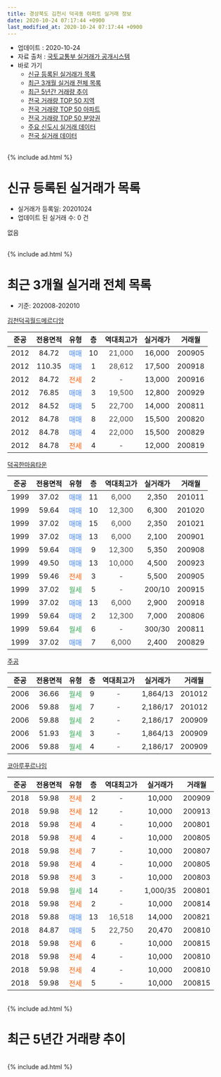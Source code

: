 ```yaml
---
title: 경상북도 김천시 덕곡동 아파트 실거래 정보
date: 2020-10-24 07:17:44 +0900
last_modified_at: 2020-10-24 07:17:44 +0900
---
```


* 업데이트 : 2020-10-24
* 자료 출처 : [국토교통부 실거래가 공개시스템](http://rt.molit.go.kr)
* 바로 가기
    * [신규 등록된 실거래가 목록](#신규-등록된-실거래가-목록)
    * [최근 3개월 실거래 전체 목록](#최근-3개월-실거래-전체-목록)
    * [최근 5년간 거래량 추이](#최근-5년간-거래량-추이)
    * [전국 거래량 TOP 50 지역](https://inasie.github.io/apt-trade-info/최근-3개월-전국에서-가장-거래가-많이-발생한-지역)
    * [전국 거래량 TOP 50 아파트](https://inasie.github.io/apt-trade-info/최근-3개월-전국에서-가장-거래가-많이-발생한-아파트)
    * [전국 거래량 TOP 50 분양권](https://inasie.github.io/apt-trade-info/최근-3개월-전국에서-가장-거래가-많이-발생한-분양권)
    * [주요 신도시 실거래 데이터](https://inasie.github.io/apt-trade-info/주요-신도시)
    * [전국 실거래 데이터](https://inasie.github.io/apt-trade-info/전국)
<br>
{% include ad.html %}
<br>

# 신규 등록된 실거래가 목록
* 실거래가 등록일: 20201024
* 업데이트 된 실거래 수: 0 건

없음

<br>
{% include ad.html %}
<br>

# 최근 3개월 실거래 전체 목록
* 기준: 202008-202010


[김천덕곡월드메르디앙](https://search.naver.com/search.naver?query=%EA%B2%BD%EC%83%81%EB%B6%81%EB%8F%84+%EA%B9%80%EC%B2%9C%EC%8B%9C+%EB%8D%95%EA%B3%A1%EB%8F%99+%EA%B9%80%EC%B2%9C%EB%8D%95%EA%B3%A1%EC%9B%94%EB%93%9C%EB%A9%94%EB%A5%B4%EB%94%94%EC%95%99)

|준공|전용면적|유형|층|역대최고가|실거래가|거래월|
|:---:|:---:|:---:|:---:|:---:|:---:|:---:|
|2012|84.72|<span style="color:#4285f3">매매</span>|10|<span style="color:#444444">21,000</span>|16,000|200905|
|2012|110.35|<span style="color:#4285f3">매매</span>|1|<span style="color:#444444">28,612</span>|17,500|200918|
|2012|84.72|<span style="color:#ff5a00">전세</span>|2|<span style="color:#444444">-</span>|13,000|200916|
|2012|76.85|<span style="color:#4285f3">매매</span>|3|<span style="color:#444444">19,500</span>|12,800|200929|
|2012|84.52|<span style="color:#4285f3">매매</span>|5|<span style="color:#444444">22,700</span>|14,000|200811|
|2012|84.78|<span style="color:#4285f3">매매</span>|8|<span style="color:#444444">22,000</span>|15,500|200820|
|2012|84.78|<span style="color:#4285f3">매매</span>|4|<span style="color:#444444">22,000</span>|15,500|200829|
|2012|84.78|<span style="color:#ff5a00">전세</span>|4|<span style="color:#444444">-</span>|12,000|200819|

[덕곡한마음타운](https://search.naver.com/search.naver?query=%EA%B2%BD%EC%83%81%EB%B6%81%EB%8F%84+%EA%B9%80%EC%B2%9C%EC%8B%9C+%EB%8D%95%EA%B3%A1%EB%8F%99+%EB%8D%95%EA%B3%A1%ED%95%9C%EB%A7%88%EC%9D%8C%ED%83%80%EC%9A%B4)

|준공|전용면적|유형|층|역대최고가|실거래가|거래월|
|:---:|:---:|:---:|:---:|:---:|:---:|:---:|
|1999|37.02|<span style="color:#4285f3">매매</span>|11|<span style="color:#444444">6,000</span>|2,350|201011|
|1999|59.64|<span style="color:#4285f3">매매</span>|10|<span style="color:#444444">12,300</span>|6,300|201020|
|1999|37.02|<span style="color:#4285f3">매매</span>|15|<span style="color:#444444">6,000</span>|2,350|201021|
|1999|37.02|<span style="color:#4285f3">매매</span>|13|<span style="color:#444444">6,000</span>|2,100|200901|
|1999|59.64|<span style="color:#4285f3">매매</span>|9|<span style="color:#444444">12,300</span>|5,350|200908|
|1999|49.50|<span style="color:#4285f3">매매</span>|13|<span style="color:#444444">10,000</span>|4,500|200923|
|1999|59.46|<span style="color:#ff5a00">전세</span>|3|<span style="color:#444444">-</span>|5,500|200905|
|1999|37.02|<span style="color:#34a853">월세</span>|5|<span style="color:#444444">-</span>|200/10|200915|
|1999|37.02|<span style="color:#4285f3">매매</span>|13|<span style="color:#444444">6,000</span>|2,900|200918|
|1999|59.64|<span style="color:#4285f3">매매</span>|2|<span style="color:#444444">12,300</span>|7,000|200806|
|1999|59.64|<span style="color:#34a853">월세</span>|6|<span style="color:#444444">-</span>|300/30|200811|
|1999|37.02|<span style="color:#4285f3">매매</span>|7|<span style="color:#444444">6,000</span>|2,400|200829|

[주공](https://search.naver.com/search.naver?query=%EA%B2%BD%EC%83%81%EB%B6%81%EB%8F%84+%EA%B9%80%EC%B2%9C%EC%8B%9C+%EB%8D%95%EA%B3%A1%EB%8F%99+%EC%A3%BC%EA%B3%B5)

|준공|전용면적|유형|층|역대최고가|실거래가|거래월|
|:---:|:---:|:---:|:---:|:---:|:---:|:---:|
|2006|36.66|<span style="color:#34a853">월세</span>|9|<span style="color:#444444">-</span>|1,864/13|201012|
|2006|59.88|<span style="color:#34a853">월세</span>|7|<span style="color:#444444">-</span>|2,186/17|201012|
|2006|59.88|<span style="color:#34a853">월세</span>|2|<span style="color:#444444">-</span>|2,186/17|200909|
|2006|51.93|<span style="color:#34a853">월세</span>|3|<span style="color:#444444">-</span>|1,864/13|200909|
|2006|59.88|<span style="color:#34a853">월세</span>|4|<span style="color:#444444">-</span>|2,186/17|200909|

[코아루푸르나임](https://search.naver.com/search.naver?query=%EA%B2%BD%EC%83%81%EB%B6%81%EB%8F%84+%EA%B9%80%EC%B2%9C%EC%8B%9C+%EB%8D%95%EA%B3%A1%EB%8F%99+%EC%BD%94%EC%95%84%EB%A3%A8%ED%91%B8%EB%A5%B4%EB%82%98%EC%9E%84)

|준공|전용면적|유형|층|역대최고가|실거래가|거래월|
|:---:|:---:|:---:|:---:|:---:|:---:|:---:|
|2018|59.98|<span style="color:#ff5a00">전세</span>|2|<span style="color:#444444">-</span>|10,000|200909|
|2018|59.98|<span style="color:#ff5a00">전세</span>|12|<span style="color:#444444">-</span>|10,000|200913|
|2018|59.98|<span style="color:#ff5a00">전세</span>|4|<span style="color:#444444">-</span>|10,000|200801|
|2018|59.98|<span style="color:#ff5a00">전세</span>|4|<span style="color:#444444">-</span>|10,000|200805|
|2018|59.98|<span style="color:#ff5a00">전세</span>|7|<span style="color:#444444">-</span>|10,000|200807|
|2018|59.98|<span style="color:#ff5a00">전세</span>|4|<span style="color:#444444">-</span>|10,000|200805|
|2018|59.98|<span style="color:#ff5a00">전세</span>|3|<span style="color:#444444">-</span>|10,000|200803|
|2018|59.98|<span style="color:#34a853">월세</span>|14|<span style="color:#444444">-</span>|1,000/35|200801|
|2018|59.98|<span style="color:#ff5a00">전세</span>|2|<span style="color:#444444">-</span>|10,000|200814|
|2018|59.88|<span style="color:#4285f3">매매</span>|13|<span style="color:#444444">16,518</span>|14,000|200821|
|2018|84.87|<span style="color:#4285f3">매매</span>|5|<span style="color:#444444">22,750</span>|20,470|200810|
|2018|59.98|<span style="color:#ff5a00">전세</span>|6|<span style="color:#444444">-</span>|10,000|200815|
|2018|59.98|<span style="color:#ff5a00">전세</span>|4|<span style="color:#444444">-</span>|10,000|200810|
|2018|59.98|<span style="color:#ff5a00">전세</span>|4|<span style="color:#444444">-</span>|10,000|200810|
|2018|59.98|<span style="color:#ff5a00">전세</span>|5|<span style="color:#444444">-</span>|10,000|200815|


<br>
{% include ad.html %}
<br>

# 최근 5년간 거래량 추이


<div style="width:100%;">
    <canvas id="deal_progress" height="200"></canvas>
</div>

<script>
new Chart(document.getElementById("deal_progress"), {
    type: 'line',
    data: {
        labels: ['201510','201511','201512','201601','201602','201603','201604','201605','201606','201607','201608','201609','201610','201611','201612','201701','201702','201703','201704','201705','201706','201707','201708','201709','201710','201711','201712','201801','201802','201803','201804','201805','201806','201807','201808','201809','201810','201811','201812','201901','201902','201903','201904','201905','201906','201907','201908','201909','201910','201911','201912','202001','202002','202003','202004','202005','202006','202007','202008','202009','202010'],
        datasets: [{
            label: '매매',
            pointRadius: 1,
            data: [7, 11, 4, 4, 4, 6, 7, 6, 6, 10, 3, 3, 4, 5, 4, 4, 3, 2, 4, 6, 1, 4, 3, 4, 1, 2, 1, 6, 7, 3, 9, 3, 6, 16, 9, 8, 17, 4, 63, 8, 7, 38, 10, 7, 5, 5, 2, 8, 4, 9, 8, 8, 9, 107, 28, 38, 24, 9, 7, 7, 3],
            borderColor: "rgba(255, 201, 14, 1)",
            backgroundColor: "rgba(255, 201, 14, 0.5)",
            fill: false,
            lineTension: 0
        },{
            label: '전월세',
            pointRadius: 1,
            data: [6, 10, 10, 14, 7, 9, 7, 10, 2, 6, 10, 3, 10, 7, 3, 7, 5, 11, 32, 11, 10, 11, 2, 11, 5, 8, 2, 8, 9, 2, 6, 13, 5, 6, 8, 5, 5, 7, 6, 14, 8, 7, 24, 13, 13, 9, 7, 4, 8, 9, 5, 10, 5, 8, 41, 58, 35, 34, 13, 8, 2],
            borderColor: "rgba(0, 141, 185, 1)",
            backgroundColor: "rgba(0, 141, 185, 0.5)",
            fill: false,
            lineTension: 0
        }
        ]
    },
    options: {
        responsive: true,
        title: {
            display: false
        },
        tooltips: {
            mode: 'index',
            intersect: false
        },
        hover: {
            mode: 'nearest',
            intersect: true
        },
        scales: {
            xAxes: [{
                display: true,
                scaleLabel: {
                    display: true,
                    labelString: '년/월'
                }
            }],
            yAxes: [{
                display: true,
                ticks: {
                    suggestedMin: 0,
                },
                scaleLabel: {
                    display: true,
                    labelString: '실거래 수'
                }
            }]
        }
    }
});

</script>


<br>
{% include ad.html %}
<br>

